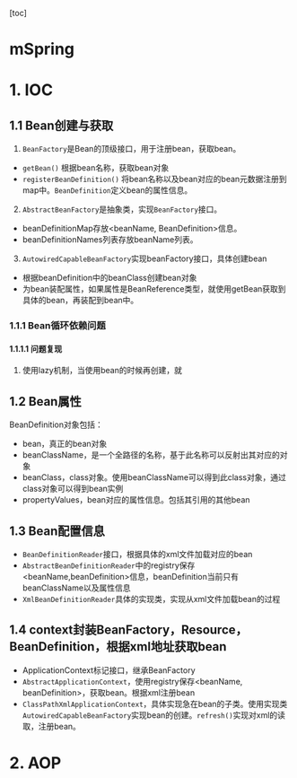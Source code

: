[toc]

# mSpring

# 1. IOC
## 1.1 Bean创建与获取
1. `BeanFactory`是Bean的顶级接口，用于注册bean，获取bean。
- `getBean()` 根据bean名称，获取bean对象
- `registerBeanDefinition()` 将bean名称以及bean对应的bean元数据注册到map中。`BeanDefinition`定义bean的属性信息。
2. `AbstractBeanFactory`是抽象类，实现`BeanFactory`接口。
- beanDefinitionMap存放<beanName, BeanDefinition>信息。
- beanDefinitionNames列表存放beanName列表。
3. `AutowiredCapableBeanFactory`实现beanFactory接口，具体创建bean
- 根据beanDefinition中的beanClass创建bean对象
- 为bean装配属性，如果属性是BeanReference类型，就使用getBean获取到具体的bean，再装配到bean中。

### 1.1.1 Bean循环依赖问题
#### 1.1.1.1 问题复现



1. 使用lazy机制，当使用bean的时候再创建，就


## 1.2 Bean属性
BeanDefinition对象包括：
- bean，真正的bean对象
- beanClassName，是一个全路径的名称，基于此名称可以反射出其对应的对象
- beanClass，class对象。使用beanClassName可以得到此class对象，通过class对象可以得到bean实例
- propertyValues，bean对应的属性信息。包括其引用的其他bean

## 1.3 Bean配置信息
- `BeanDefinitionReader`接口，根据具体的xml文件加载对应的bean
- `AbstractBeanDefinitionReader`中的registry保存<beanName,beanDefinition>信息，beanDefinition当前只有beanClassName以及属性信息
- `XmlBeanDefinitionReader`具体的实现类，实现从xml文件加载bean的过程


## 1.4 context封装BeanFactory，Resource，BeanDefinition，根据xml地址获取bean
- ApplicationContext标记接口，继承BeanFactory
- `AbstractApplicationContext`，使用registry保存<beanName, beanDefinition>，获取bean。根据xml注册bean
- `ClassPathXmlApplicationContext`，具体实现急在bean的子类。使用实现类`AutowiredCapableBeanFactory`实现bean的创建。`refresh()`实现对xml的读取，注册bean。

# 2. AOP



